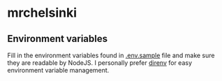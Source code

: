 # mrchelsinki

## Environment variables

Fill in the environment variables found in [.env.sample](./env.sample) file and make sure they are readable by NodeJS. I personally prefer [direnv](https://direnv.net/) for easy environment variable management.
